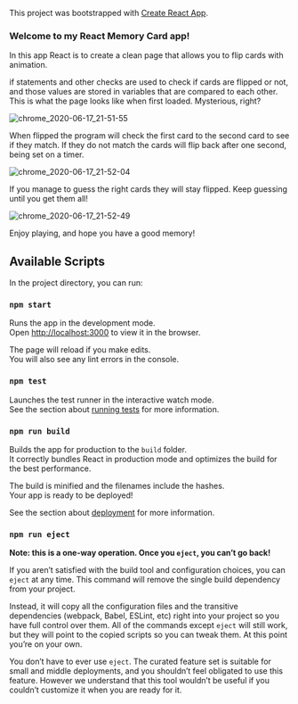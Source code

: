 This project was bootstrapped with [Create React App](https://github.com/facebook/create-react-app).


### Welcome to my React Memory Card app! 

In this app React is to create a clean page that allows you to flip cards with animation.

if statements and other checks are used to check if cards are flipped or not, and those values are stored in variables that are compared to each other.
This is what the page looks like when first loaded. Mysterious, right?

![chrome_2020-06-17_21-51-55](https://user-images.githubusercontent.com/62663652/84968754-3c117d80-b0e5-11ea-999b-1f9a3d2cf980.png)



When flipped the program will check the first card to the second card to see if they match. If they do not match the cards will flip back after one second, being set on a timer.

![chrome_2020-06-17_21-52-04](https://user-images.githubusercontent.com/62663652/84968939-a4605f00-b0e5-11ea-85a0-7cf753372716.png)


If you manage to guess the right cards they will stay flipped. Keep guessing until you get them all!

![chrome_2020-06-17_21-52-49](https://user-images.githubusercontent.com/62663652/84968992-bcd07980-b0e5-11ea-83de-afb81614c1f1.png)

Enjoy playing, and hope you have a good memory!

## Available Scripts

In the project directory, you can run:

### `npm start`

Runs the app in the development mode.<br />
Open [http://localhost:3000](http://localhost:3000) to view it in the browser.

The page will reload if you make edits.<br />
You will also see any lint errors in the console.

### `npm test`

Launches the test runner in the interactive watch mode.<br />
See the section about [running tests](https://facebook.github.io/create-react-app/docs/running-tests) for more information.

### `npm run build`

Builds the app for production to the `build` folder.<br />
It correctly bundles React in production mode and optimizes the build for the best performance.

The build is minified and the filenames include the hashes.<br />
Your app is ready to be deployed!

See the section about [deployment](https://facebook.github.io/create-react-app/docs/deployment) for more information.

### `npm run eject`

**Note: this is a one-way operation. Once you `eject`, you can’t go back!**

If you aren’t satisfied with the build tool and configuration choices, you can `eject` at any time. This command will remove the single build dependency from your project.

Instead, it will copy all the configuration files and the transitive dependencies (webpack, Babel, ESLint, etc) right into your project so you have full control over them. All of the commands except `eject` will still work, but they will point to the copied scripts so you can tweak them. At this point you’re on your own.

You don’t have to ever use `eject`. The curated feature set is suitable for small and middle deployments, and you shouldn’t feel obligated to use this feature. However we understand that this tool wouldn’t be useful if you couldn’t customize it when you are ready for it.

